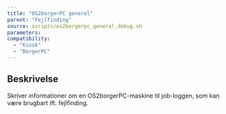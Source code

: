 ```yaml
---
title: "OS2borgerPC generel"
parent: "Fejlfinding"
source: scripts/os2borgerpc_general_debug.sh
parameters:
compatibility:
  - "Kiosk"
  - "BorgerPC"
---
```


## Beskrivelse
Skriver informationer om en OS2borgerPC-maskine til job-loggen, som kan være brugbart ift. fejlfinding.